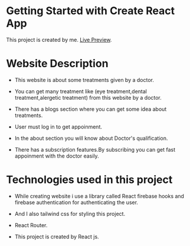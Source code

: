# Getting Started with Create React App

This project is created by me. [Live Preview](https://medicure-2fe04.firebaseapp.com/).

# Website Description

* This website is about some treatments given by a doctor.

* You can get many treatment like (eye treatment,dental treatment,alergetic treatment) from this website by a doctor.

* There has a blogs section where you can get some idea about treatments.

* User must log in to get appoinment.

* In the about section you will know about Doctor's qualification. 

* There has a subscription features.By subscribing you can get fast appoinment with the doctor easily.

# Technologies used in this project

* While creating website i use a library called React firebase hooks and firebase authentication for authenticating the user.

* And I also tailwind css for styling this project.

* React Router.

* This project is created by React js.